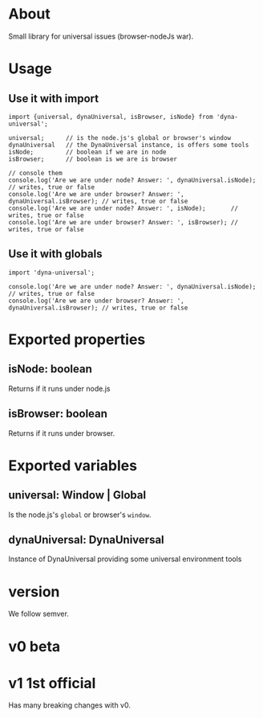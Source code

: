 ﻿# About

Small library for universal issues (browser-nodeJs war). 

# Usage

## Use it with import
```
import {universal, dynaUniversal, isBrowser, isNode} from 'dyna-universal';

universal;      // is the node.js's global or browser's window
dynaUniversal	// the DynaUniversal instance, is offers some tools 
isNode;     	// boolean if we are in node
isBrowser;  	// boolean is we are is browser

// console them
console.log('Are we are under node? Answer: ', dynaUniversal.isNode);       // writes, true or false
console.log('Are we are under browser? Answer: ', dynaUniversal.isBrowser); // writes, true or false
console.log('Are we are under node? Answer: ', isNode);       // writes, true or false
console.log('Are we are under browser? Answer: ', isBrowser); // writes, true or false

```
## Use it with globals
```
import 'dyna-universal';

console.log('Are we are under node? Answer: ', dynaUniversal.isNode);       // writes, true or false
console.log('Are we are under browser? Answer: ', dynaUniversal.isBrowser); // writes, true or false

```

# Exported properties

## isNode: boolean

Returns if it runs under node.js
 
## isBrowser: boolean

Returns if it runs under browser.

# Exported variables

## universal: Window | Global

Is the node.js's `global` or browser's `window`.

## dynaUniversal: DynaUniversal

Instance of DynaUniversal providing some universal environment tools  


# version

We follow semver.

# v0 beta

# v1 1st official

Has many breaking changes with v0.